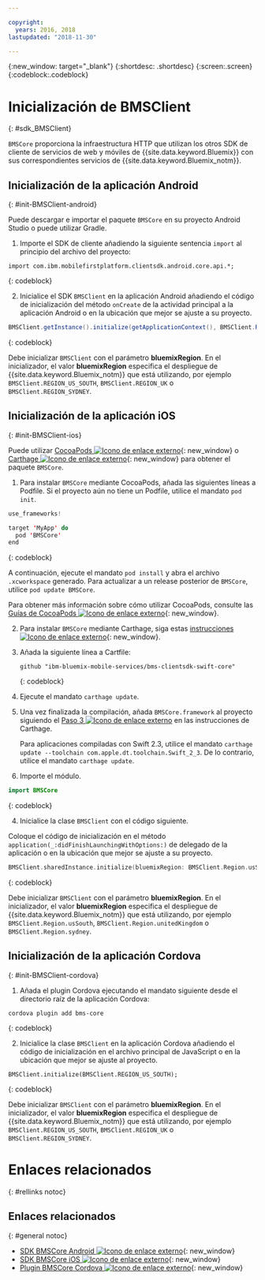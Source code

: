 ```yaml
---

copyright:
  years: 2016, 2018
lastupdated: "2018-11-30"

---
```

{:new_window: target="_blank"}
{:shortdesc: .shortdesc}
{:screen:.screen}
{:codeblock:.codeblock}

# Inicialización de BMSClient
{: #sdk_BMSClient}

`BMSCore` proporciona la infraestructura HTTP que utilizan los otros SDK de cliente de servicios de web y móviles de {{site.data.keyword.Bluemix}} con sus correspondientes servicios de {{site.data.keyword.Bluemix_notm}}.


## Inicialización de la aplicación Android
{: #init-BMSClient-android}

Puede descargar e importar el paquete `BMSCore` en su proyecto Android Studio o puede utilizar Gradle.

1. Importe el SDK de cliente añadiendo la siguiente sentencia `import` al principio del archivo del proyecto:

  ```
  import com.ibm.mobilefirstplatform.clientsdk.android.core.api.*;
  ```
  {: codeblock}

2. Inicialice el SDK `BMSClient` en la aplicación Android añadiendo el código de inicialización del método `onCreate` de la actividad principal a la aplicación Android o en la ubicación que mejor se ajuste a su proyecto.

  ```Java
  BMSClient.getInstance().initialize(getApplicationContext(), BMSClient.REGION_US_SOUTH); // Asegúrese de que apunte a su región
  ```
  {: codeblock}

  Debe inicializar `BMSClient` con el parámetro **bluemixRegion**. En el inicializador, el valor **bluemixRegion** especifica el despliegue de {{site.data.keyword.Bluemix_notm}} que está utilizando, por ejemplo `BMSClient.REGION_US_SOUTH`, `BMSClient.REGION_UK` o `BMSClient.REGION_SYDNEY`.


## Inicialización de la aplicación iOS
{: #init-BMSClient-ios}

Puede utilizar [CocoaPods ![Icono de enlace externo](../../icons/launch-glyph.svg "Icono de enlace externo")](https://cocoapods.org){: new_window} o [Carthage ![Icono de enlace externo](../../icons/launch-glyph.svg "Icono de enlace externo")](https://github.com/Carthage/Carthage){: new_window} para obtener el paquete `BMSCore`.

1. Para instalar `BMSCore` mediante CocoaPods, añada las siguientes líneas a Podfile. Si el proyecto aún no tiene un Podfile, utilice el mandato `pod init`.

  ```Swift
  use_frameworks!

  target 'MyApp' do
    pod 'BMSCore'
  end
  ```
  {: codeblock}

  A continuación, ejecute el mandato `pod install` y abra el archivo `.xcworkspace` generado. Para actualizar a un release posterior de `BMSCore`, utilice `pod update BMSCore`.

  Para obtener más información sobre cómo utilizar CocoaPods, consulte las [Guías de CocoaPods ![Icono de enlace externo](../../icons/launch-glyph.svg "Icono de enlace externo")](https://guides.cocoapods.org/using/index.html){: new_window}.

2. Para instalar `BMSCore` mediante Carthage, siga estas [instrucciones ![Icono de enlace externo](../../icons/launch-glyph.svg "Icono de enlace externo")](https://github.com/Carthage/Carthage#getting-started){: new_window}.

  1. Añada la siguiente línea a Cartfile:

      ```
      github "ibm-bluemix-mobile-services/bms-clientsdk-swift-core"
      ```
      {: codeblock}

  2. Ejecute el mandato `carthage update`.

  3. Una vez finalizada la compilación, añada `BMSCore.framework` al proyecto siguiendo el [Paso 3 ![Icono de enlace externo](../../icons/launch-glyph.svg "Icono de enlace externo")](https://github.com/Carthage/Carthage#getting-started) en las instrucciones de Carthage.

      Para aplicaciones compiladas con Swift 2.3, utilice el mandato `carthage update --toolchain com.apple.dt.toolchain.Swift_2_3`. De lo contrario, utilice el mandato `carthage update`.

3. Importe el módulo.

  ```Swift
  import BMSCore
  ```
  {: codeblock}

4. Inicialice la clase `BMSClient` con el código siguiente.

  Coloque el código de inicialización en el método `application(_:didFinishLaunchingWithOptions:)` de delegado de la aplicación o en la ubicación que mejor se ajuste a su proyecto.

  ```Swift
  BMSClient.sharedInstance.initialize(bluemixRegion: BMSClient.Region.usSouth) // Asegúrese de que apunte a su región
  ```
  {: codeblock}

  Debe inicializar `BMSClient` con el parámetro **bluemixRegion**. En el inicializador, el valor **bluemixRegion** especifica el despliegue de {{site.data.keyword.Bluemix_notm}} que está utilizando, por ejemplo `BMSClient.Region.usSouth`, `BMSClient.Region.unitedKingdom` o `BMSClient.Region.sydney`.


## Inicialización de la aplicación Cordova
{: #init-BMSClient-cordova}

1. Añada el plugin Cordova ejecutando el mandato siguiente desde el directorio raíz de la aplicación Cordova:

  ```
  cordova plugin add bms-core
  ```
  {: codeblock}

2. Inicialice la clase `BMSClient` en la aplicación Cordova añadiendo el código de inicialización en el archivo principal de JavaScript o en la ubicación que mejor se ajuste al proyecto.

  ```
  BMSClient.initialize(BMSClient.REGION_US_SOUTH);
  ```
  {: codeblock}

  Debe inicializar `BMSClient` con el parámetro **bluemixRegion**. En el inicializador, el valor **bluemixRegion** especifica el despliegue de {{site.data.keyword.Bluemix_notm}} que está utilizando, por ejemplo `BMSClient.REGION_US_SOUTH`, `BMSClient.REGION_UK` o `BMSClient.REGION_SYDNEY`.


# Enlaces relacionados
{: #rellinks notoc}

## Enlaces relacionados
{: #general notoc}

* [SDK BMSCore Android ![Icono de enlace externo](../../icons/launch-glyph.svg "Icono de enlace externo")](https://github.com/ibm-bluemix-mobile-services/bms-clientsdk-android-core){: new_window}
* [SDK BMSCore iOS ![Icono de enlace externo](../../icons/launch-glyph.svg "Icono de enlace externo")](https://github.com/ibm-bluemix-mobile-services/bms-clientsdk-swift-core){: new_window}
* [Plugin BMSCore Cordova ![Icono de enlace externo](../../icons/launch-glyph.svg "Icono de enlace externo")](https://github.com/ibm-bluemix-mobile-services/bms-clientsdk-cordova-plugin-core){: new_window}
